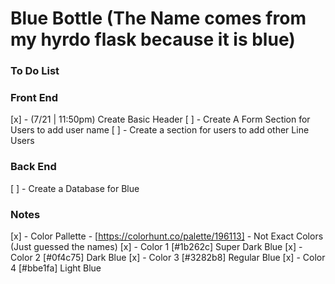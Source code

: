 # Blue Bottle (The Name comes from my hyrdo flask because it is blue)

### To Do List

### Front End
[x] - (7/21 | 11:50pm) Create Basic Header
[ ] - Create A Form Section for Users to add user name
[ ] - Create a section for users to add other Line Users

### Back End
[ ] - Create a Database for Blue 


### Notes
[x] - Color Pallette - [https://colorhunt.co/palette/196113]
    - Not Exact Colors (Just guessed the names)
[x] - Color 1 [#1b262c] Super Dark Blue
[x] - Color 2 [#0f4c75] Dark Blue
[x] - Color 3 [#3282b8] Regular Blue
[x] - Color 4 [#bbe1fa] Light Blue
